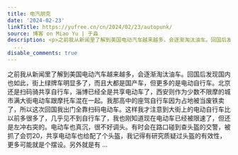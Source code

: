 ```yaml
---
title: 电汽朋克
date: '2024-02-23'
linkTitle: https://yufree.cn/cn/2024/02/23/autopunk/
source: 博客 on Miao Yu | 于淼
description: <p>之前我从新闻里了解到美国电动汽车越来越多，会逐渐淘汰油车。回国后发现国内也如此，街上绿牌车明显多了，而且大都是国产车，但更多的是电动自行车。北京还是扫码骑共享自行车，淄博已经全是共享电动车了，西安则作为少数不限摩的城市满大街电动车跟摩托车混在一起。我那高中的座驾自行车因为占地被当废铁卖了，所以这次回国我出门全靠扫码电动车。这样我才注意到大街上的电动自行车比以前多很多了，几乎见不到自行车了，我也刚知道现在电动车已经被限速了，但还是左冲右突的。电动车也真沉，很不好调头。有时会在路口碰到查头盔的交警，被抓了会罚20，共享电动车也给配了个头盔，我记得有研究质疑过头盔的有效性，更多可能就是个摆设。另外就是有
  ...
disable_comments: true
---
```

<p>之前我从新闻里了解到美国电动汽车越来越多，会逐渐淘汰油车。回国后发现国内也如此，街上绿牌车明显多了，而且大都是国产车，但更多的是电动自行车。北京还是扫码骑共享自行车，淄博已经全是共享电动车了，西安则作为少数不限摩的城市满大街电动车跟摩托车混在一起。我那高中的座驾自行车因为占地被当废铁卖了，所以这次回国我出门全靠扫码电动车。这样我才注意到大街上的电动自行车比以前多很多了，几乎见不到自行车了，我也刚知道现在电动车已经被限速了，但还是左冲右突的。电动车也真沉，很不好调头。有时会在路口碰到查头盔的交警，被抓了会罚20，共享电动车也给配了个头盔，我记得有研究质疑过头盔的有效性，更多可能就是个摆设。另外就是有 ...